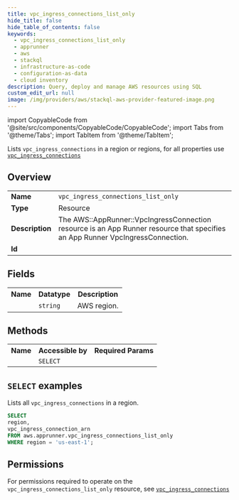 ```yaml
---
title: vpc_ingress_connections_list_only
hide_title: false
hide_table_of_contents: false
keywords:
  - vpc_ingress_connections_list_only
  - apprunner
  - aws
  - stackql
  - infrastructure-as-code
  - configuration-as-data
  - cloud inventory
description: Query, deploy and manage AWS resources using SQL
custom_edit_url: null
image: /img/providers/aws/stackql-aws-provider-featured-image.png
---
```


import CopyableCode from '@site/src/components/CopyableCode/CopyableCode';
import Tabs from '@theme/Tabs';
import TabItem from '@theme/TabItem';

Lists <code>vpc_ingress_connections</code> in a region or regions, for all properties use <a href="/providers/aws/serviceName/vpc_ingress_connections/"><code>vpc_ingress_connections</code></a>

## Overview
<table><tbody>
<tr><td><b>Name</b></td><td><code>vpc_ingress_connections_list_only</code></td></tr>
<tr><td><b>Type</b></td><td>Resource</td></tr>
<tr><td><b>Description</b></td><td>The AWS::AppRunner::VpcIngressConnection resource is an App Runner resource that specifies an App Runner VpcIngressConnection.</td></tr>
<tr><td><b>Id</b></td><td><CopyableCode code="aws.apprunner.vpc_ingress_connections_list_only" /></td></tr>
</tbody></table>

## Fields
<table><tbody><tr><th>Name</th><th>Datatype</th><th>Description</th></tr><tr><td><CopyableCode code="region" /></td><td><code>string</code></td><td>AWS region.</td></tr>
</tbody></table>

## Methods

<table><tbody>
  <tr>
    <th>Name</th>
    <th>Accessible by</th>
    <th>Required Params</th>
  </tr>
  <tr>
    <td><CopyableCode code="list_resources" /></td>
    <td><code>SELECT</code></td>
    <td><CopyableCode code="region" /></td>
  </tr>
</tbody></table>

## `SELECT` examples
Lists all <code>vpc_ingress_connections</code> in a region.
```sql
SELECT
region,
vpc_ingress_connection_arn
FROM aws.apprunner.vpc_ingress_connections_list_only
WHERE region = 'us-east-1';
```


## Permissions

For permissions required to operate on the <code>vpc_ingress_connections_list_only</code> resource, see <a href="/providers/aws/apprunner/vpc_ingress_connections/#permissions"><code>vpc_ingress_connections</code></a>

